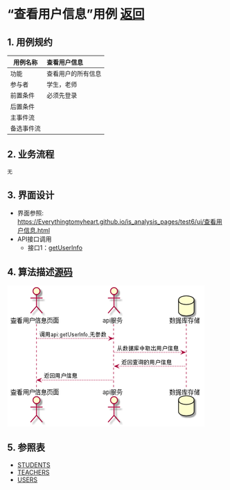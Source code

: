 # “查看用户信息”用例 [返回](../README.md)
## 1. 用例规约

|用例名称|查看用户信息|
|-------|:-------------|
|功能|查看用户的所有信息|
|参与者|学生，老师|
|前置条件|必须先登录|
|后置条件| |
|主事件流| |
|备选事件流| |

## 2. 业务流程
    无

## 3. 界面设计
- 界面参照: https://Everythingtomyheart.github.io/is_analysis_pages/test6/ui/查看用户信息.html
- API接口调用
    - 接口1：[getUserInfo](../接口/getUserInfo.md)

## 4. 算法描述[源码](../源码/查看用户信息.puml)
![查看用户信息流程图](../查看用户信息.png)
    
## 5. 参照表
- [STUDENTS](../DB/README.md/#STUDENTS)
- [TEACHERS](../DB/README.md/#TEACHERS)
- [USERS](../DB/README.md/#USERS)